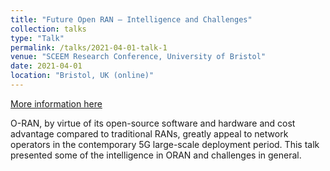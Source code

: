 ```yaml
---
title: "Future Open RAN – Intelligence and Challenges"
collection: talks
type: "Talk"
permalink: /talks/2021-04-01-talk-1
venue: "SCEEM Research Conference, University of Bristol"
date: 2021-04-01
location: "Bristol, UK (online)"
---
```


[More information here](https://youtu.be/uRPFlP-fEr4)

O-RAN, by virtue of its open-source software and hardware and cost advantage compared to traditional RANs, greatly appeal to network operators in the contemporary 5G large-scale deployment period. This talk presented some of the intelligence in ORAN and challenges in general.
